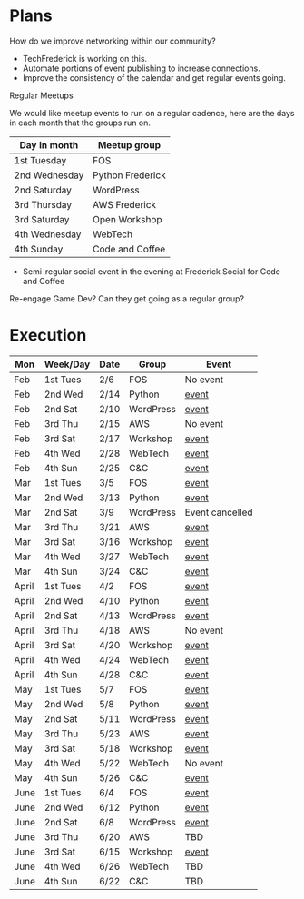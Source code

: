 # Plans

How do we improve networking within our community?

* TechFrederick is working on this.
* Automate portions of event publishing to increase connections.
* Improve the consistency of the calendar and get regular events going.

Regular Meetups

We would like meetup events to run on a regular cadence,
here are the days in each month that the groups run on.

| Day in month | Meetup group |
| ---- | ---- |
| 1st Tuesday | FOS |
| 2nd Wednesday | Python Frederick |
| 2nd Saturday | WordPress |
| 3rd Thursday | AWS Frederick |
| 3rd Saturday | Open Workshop |
| 4th Wednesday | WebTech |
| 4th Sunday | Code and Coffee |

* Semi-regular social event in the evening at Frederick Social for Code and Coffee

Re-engage Game Dev? Can they get going as a regular group?

# Execution

| Mon | Week/Day  | Date | Group | Event |
| ---- | ---- | ---- | ---- | ---- |
| Feb | 1st Tues | 2/6 | FOS | No event |
| Feb | 2nd Wed | 2/14 | Python | [event](https://www.meetup.com/python-frederick/events/298531232/) |
| Feb | 2nd Sat | 2/10 | WordPress | [event](https://www.meetup.com/wordpress-frederick/events/298243014/) |
| Feb | 3rd Thu | 2/15 | AWS | No event |
| Feb | 3rd Sat | 2/17 | Workshop | [event](https://www.meetup.com/python-frederick/events/298841176/) |
| Feb | 4th Wed | 2/28 | WebTech | [event](https://www.meetup.com/fredwebtech/events/299241180/) |
| Feb | 4th Sun | 2/25 | C&C | [event](https://www.meetup.com/frederick-code-and-coffee/events/299259197/) |
| Mar | 1st Tues | 3/5 | FOS | [event](https://www.meetup.com/frederickopensource/events/299259520/) |
| Mar | 2nd Wed | 3/13 | Python | [event](https://www.meetup.com/python-frederick/events/298531432/) |
| Mar | 2nd Sat | 3/9 | WordPress | Event cancelled |
| Mar | 3rd Thu | 3/21 | AWS | [event](https://www.meetup.com/awsfrederick/events/299696348/) |
| Mar | 3rd Sat | 3/16 | Workshop | [event](https://www.meetup.com/python-frederick/events/298841176/) |
| Mar | 4th Wed | 3/27 | WebTech | [event](https://www.meetup.com/fredwebtech/events/299999360/) |
| Mar | 4th Sun | 3/24 | C&C | [event](https://www.meetup.com/frederick-code-and-coffee/events/299259228/) |
| April | 1st Tues | 4/2 | FOS | [event](https://www.meetup.com/frederickopensource/events/299259520/) |
| April | 2nd Wed | 4/10 | Python | [event](https://www.meetup.com/python-frederick/events/298531455/) |
| April | 2nd Sat | 4/13 | WordPress | [event](https://www.meetup.com/wordpress-frederick/events/dkhzgtygcgbrb/) |
| April | 3rd Thu | 4/18 | AWS | No event |
| April | 3rd Sat | 4/20 | Workshop | [event](https://www.meetup.com/python-frederick/events/dzjrjtygcgbbc/) |
| April | 4th Wed | 4/24 | WebTech | [event](https://www.meetup.com/fredwebtech/events/300357609/) |
| April | 4th Sun | 4/28 | C&C | [event](https://www.meetup.com/frederick-code-and-coffee/events/299694307/) |
| May   | 1st Tues | 5/7  | FOS       | [event](https://www.meetup.com/frederickopensource/events/300536434/)               |
| May   | 2nd Wed  | 5/8  | Python    | [event](https://www.meetup.com/python-frederick/events/300342725/)                  |
| May   | 2nd Sat  | 5/11 | WordPress | [event](https://www.meetup.com/wordpress-frederick/events/dkhzgtygchbpb/)           |
| May   | 3rd Thu  | 5/23 | AWS       | [event](https://www.meetup.com/awsfrederick/events/300825933/)                      |
| May   | 3rd Sat  | 5/18 | Workshop  | [event](https://www.meetup.com/python-frederick/events/300498596/)                  |
| May   | 4th Wed  | 5/22 | WebTech   | No event                                                                            |
| May   | 4th Sun  | 5/26 | C&C       | [event](https://www.meetup.com/frederick-code-and-coffee/events/300699504/)         |
| June  | 1st Tues | 6/4  | FOS       | [event](https://www.meetup.com/frederickopensource/events/301100189/)               |
| June  | 2nd Wed  | 6/12 | Python    | [event](https://www.meetup.com/python-frederick/events/298531530/)                  |
| June  | 2nd Sat  | 6/8  | WordPress | [event](https://www.meetup.com/wordpress-frederick/events/301117016/)               |
| June  | 3rd Thu  | 6/20 | AWS       | TBD                                                                                 |
| June  | 3rd Sat  | 6/15 | Workshop  | [event](https://www.meetup.com/python-frederick/events/rvllltygcjbtb/)              |
| June  | 4th Wed  | 6/26 | WebTech   | TBD                                                                                 |
| June  | 4th Sun  | 6/22 | C&C       | TBD                                                                                 |
